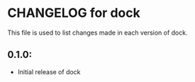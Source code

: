 # CHANGELOG for dock

This file is used to list changes made in each version of dock.

## 0.1.0:

* Initial release of dock
